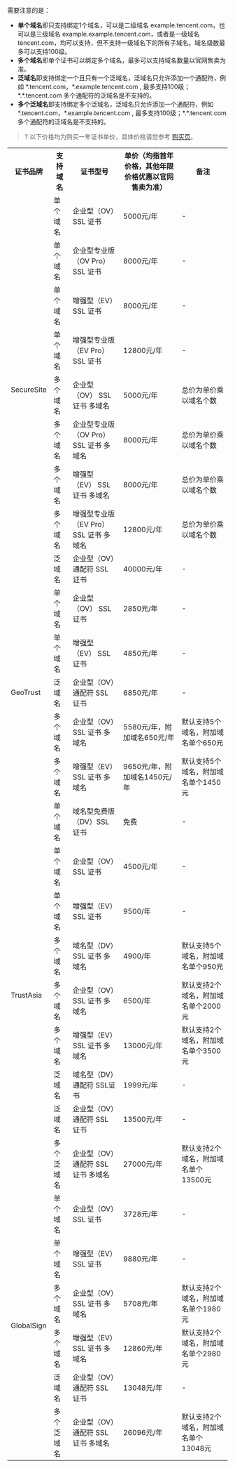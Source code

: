 需要注意的是：
- **单个域名**即只支持绑定1个域名，可以是二级域名 example.tencent.com，也可以是三级域名 example.example.tencent.com，或者是一级域名 tencent.com，均可以支持，但不支持一级域名下的所有子域名。域名级数最多可以支持100级。
- **多个域名**即单个证书可以绑定多个域名，最多可以支持域名数量以官网售卖为准。
- **泛域名**即支持绑定一个且只有一个泛域名，泛域名只允许添加一个通配符，例如 \*.tencent.com，\*.example.tencent.com , 最多支持100级；\*.\*.tencent.com 多个通配符的泛域名是不支持的。
- **多个泛域名**即支持绑定多个泛域名，泛域名只允许添加一个通配符，例如 \*.tencent.com，\*.example.tencent.com , 最多支持100级；\*.\*.tencent.com 多个通配符的泛域名是不支持的。

>? 以下价格均为购买一年证书单价，具体价格请您参考 [购买页](https://buy.cloud.tencent.com/ssl?fromSource=ssl)。

<table>
<tr>
	<th>证书品牌</th>
	<th>支持域名</th>
	<th>证书型号</th>
	<th>单价（均指首年价格，其他年限价格优惠以官网售卖为准）</th>
	<th>备注</th>
</tr>
<tr>
	<td rowspan="9">SecureSite</td>
	<td>单个域名</td>
	<td>企业型（OV）SSL 证书</td>
	<td>5000元/年</td>
	<td>-</td>
</tr>
<tr>
	<td>单个域名</td>
	<td>企业型专业版（OV Pro）SSL 证书</td>
	<td>8000元/年</td>
	<td>-</td>
</tr>
<tr>
	<td>单个域名</td>
	<td>增强型（EV）SSL 证书</td>
	<td>8000元/年</td>
	<td>-</td>
</tr>
<tr>
	<td>单个域名</td>
	<td>增强型专业版（EV Pro）SSL 证书</td>
	<td>12800元/年</td>
	<td>-</td>
</tr>
<tr>
	<td>多个域名</td>
	<td>企业型（OV） SSL 证书 多域名</td>
	<td>5000元/年</td>
	<td>总价为单价乘以域名个数</td>
</tr>
<tr>
	<td>多个域名</td>
	<td>企业型专业版（OV Pro） SSL 证书 多域名</td>
	<td>8000元/年</td>
	<td>总价为单价乘以域名个数</td>
</tr>
<tr>
	<td>多个域名</td>
	<td>增强型（EV） SSL 证书 多域名</td>
	<td>8000元/年</td>
	<td>总价为单价乘以域名个数</td>
</tr>
<tr>
	<td>多个域名</td>
	<td>增强型专业版（EV Pro） SSL 证书 多域名</td>
	<td>12800元/年</td>
	<td>总价为单价乘以域名个数</td>
</tr>
<tr>
	<td>泛域名</td>
	<td>企业型（OV）通配符 SSL 证书</td>
	<td>40000元/年</td>
	<td>-</td>
</tr>
<tr>
	<td rowspan="5">GeoTrust</td>
	<td>单个域名</td>
	<td>企业型（OV） SSL 证书</td>
	<td>2850元/年</td>
	<td>-</td>
</tr>
<tr>
	<td>单个域名</td>
	<td>增强型（EV） SSL 证书</td>
	<td>4850元/年</td>
	<td>-</td>
</tr>
<tr>
	<td>泛域名</td>
	<td>企业型（OV）通配符 SSL 证书</td>
	<td>6850元/年</td>
	<td>-</td>
</tr>
<tr>
	<td>多个域名</td>
	<td>企业型（OV）SSL 证书 多域名</td>
	<td>5580元/年，附加域名650元/年</td>
	<td>默认支持5个域名，附加域名单个650元</td>
</tr>
<tr>
	<td>多个域名</td>
	<td>增强型（EV）SSL 证书 多域名</td>
	<td>9650元/年，附加域名1450元/年</td>
	<td>默认支持5个域名，附加域名单个1450元</td>
</tr>
<tr>
	<td rowspan="9">TrustAsia</td>
	<td>单个域名</td>
	<td>域名型免费版（DV）SSL 证书</td>
	<td>免费</td>
	<td>-</td>
</tr>
<tr>
	<td>单个域名</td>
	<td>企业型（OV）SSL 证书</td>
	<td>4500元/年</td>
	<td>-</td>
</tr>
<tr>
	<td>单个域名</td>
	<td>增强型（EV）SSL 证书</td>
	<td>9500/年</td>
	<td>-</td>
</tr>
<tr>
	<td>多个域名</td>
	<td>域名型（DV）SSL 证书 多域名</td>
	<td>4900/年</td>
	<td>默认支持5个域名，附加域名单个950元</td>
</tr>
<tr>
	<td>多个域名</td>
	<td>企业型（OV）SSL 证书 多域名</td>
	<td>6500/年</td>
	<td>默认支持2个域名，附加域名单个2000元</td>
</tr>
<tr>
	<td>多个域名</td>
	<td>增强型（EV）SSL 证书 多域名</td>
	<td>13000元/年</td>
	<td>默认支持2个域名，附加域名单个3500元</td>
</tr>
<tr>
	<td>泛域名</td>
	<td>域名型（DV）通配符 SSL证书</td>
	<td>1999元/年</td>
	<td>-</td>
</tr>
<tr>
	<td>泛域名</td>
	<td>企业型（OV）通配符 SSL 证书</td>
	<td>13500元/年</td>
	<td>-</td>
</tr>
<tr>
	<td>多个泛域名</td>
	<td>企业型（OV）通配符 SSL 证书 多域名</td>
	<td>27000元/年</td>
	<td>	默认支持2个域名，附加域名单个13500元</td>
</tr>
<tr>
	<td rowspan="6">GlobalSign</td>
	<td>单个域名</td>
	<td>企业型（OV）SSL 证书</td>
	<td>3728元/年</td>
	<td>-</td>
</tr>
<tr>
	<td>单个域名</td>
	<td>增强型（EV）SSL 证书</td>
	<td>9880元/年</td>
	<td>-</td>
</tr>
<tr>
	<td>多个域名</td>
	<td>企业型（OV）SSL 证书 多域名</td>
	<td>5708元/年</td>
	<td>默认支持2个域名，附加域名单个1980元</td>
</tr>
<tr>
	<td>多个域名</td>
	<td>增强型（EV）SSL 证书 多域名</td>
	<td>12860元/年</td>
	<td>默认支持2个域名，附加域名单个2980元</td>
</tr>
<tr>
	<td>泛域名</td>
	<td>企业型（OV）通配符 SSL 证书</td>
	<td>13048元/年</td>
	<td>-</td>
</tr>
<tr>
	<td>多个泛域名</td>
	<td>企业型（OV）通配符 SSL 证书 多域名</td>
	<td>26096元/年</td>
	<td>默认支持2个域名，附加域名单个13048元</td>
</tr>
</table>


